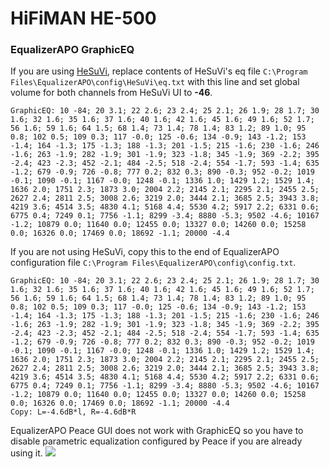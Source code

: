 # HiFiMAN HE-500
### EqualizerAPO GraphicEQ
If you are using [HeSuVi](https://sourceforge.net/projects/hesuvi/), replace contents of HeSuVi's eq file `C:\Program Files\EqualizerAPO\config\HeSuVi\eq.txt` with this line and set global volume for both channels from HeSuVi UI to **-46**.
```
GraphicEQ: 10 -84; 20 3.1; 22 2.6; 23 2.4; 25 2.1; 26 1.9; 28 1.7; 30 1.6; 32 1.6; 35 1.6; 37 1.6; 40 1.6; 42 1.6; 45 1.6; 49 1.6; 52 1.7; 56 1.6; 59 1.6; 64 1.5; 68 1.4; 73 1.4; 78 1.4; 83 1.2; 89 1.0; 95 0.8; 102 0.5; 109 0.3; 117 -0.0; 125 -0.6; 134 -0.9; 143 -1.2; 153 -1.4; 164 -1.3; 175 -1.3; 188 -1.3; 201 -1.5; 215 -1.6; 230 -1.6; 246 -1.6; 263 -1.9; 282 -1.9; 301 -1.9; 323 -1.8; 345 -1.9; 369 -2.2; 395 -2.4; 423 -2.3; 452 -2.1; 484 -2.5; 518 -2.4; 554 -1.7; 593 -1.4; 635 -1.2; 679 -0.9; 726 -0.8; 777 0.2; 832 0.3; 890 -0.3; 952 -0.2; 1019 -0.1; 1090 -0.1; 1167 -0.0; 1248 -0.1; 1336 1.0; 1429 1.2; 1529 1.4; 1636 2.0; 1751 2.3; 1873 3.0; 2004 2.2; 2145 2.1; 2295 2.1; 2455 2.5; 2627 2.4; 2811 2.5; 3008 2.6; 3219 2.0; 3444 2.1; 3685 2.5; 3943 3.8; 4219 3.6; 4514 3.5; 4830 4.1; 5168 4.4; 5530 4.2; 5917 2.2; 6331 0.6; 6775 0.4; 7249 0.1; 7756 -1.1; 8299 -3.4; 8880 -5.3; 9502 -4.6; 10167 -1.2; 10879 0.0; 11640 0.0; 12455 0.0; 13327 0.0; 14260 0.0; 15258 0.0; 16326 0.0; 17469 0.0; 18692 -1.1; 20000 -4.4
```
If you are not using HeSuVi, copy this to the end of EqualizerAPO configuration file `C:\Program Files\EqualizerAPO\config\config.txt`.
```
GraphicEQ: 10 -84; 20 3.1; 22 2.6; 23 2.4; 25 2.1; 26 1.9; 28 1.7; 30 1.6; 32 1.6; 35 1.6; 37 1.6; 40 1.6; 42 1.6; 45 1.6; 49 1.6; 52 1.7; 56 1.6; 59 1.6; 64 1.5; 68 1.4; 73 1.4; 78 1.4; 83 1.2; 89 1.0; 95 0.8; 102 0.5; 109 0.3; 117 -0.0; 125 -0.6; 134 -0.9; 143 -1.2; 153 -1.4; 164 -1.3; 175 -1.3; 188 -1.3; 201 -1.5; 215 -1.6; 230 -1.6; 246 -1.6; 263 -1.9; 282 -1.9; 301 -1.9; 323 -1.8; 345 -1.9; 369 -2.2; 395 -2.4; 423 -2.3; 452 -2.1; 484 -2.5; 518 -2.4; 554 -1.7; 593 -1.4; 635 -1.2; 679 -0.9; 726 -0.8; 777 0.2; 832 0.3; 890 -0.3; 952 -0.2; 1019 -0.1; 1090 -0.1; 1167 -0.0; 1248 -0.1; 1336 1.0; 1429 1.2; 1529 1.4; 1636 2.0; 1751 2.3; 1873 3.0; 2004 2.2; 2145 2.1; 2295 2.1; 2455 2.5; 2627 2.4; 2811 2.5; 3008 2.6; 3219 2.0; 3444 2.1; 3685 2.5; 3943 3.8; 4219 3.6; 4514 3.5; 4830 4.1; 5168 4.4; 5530 4.2; 5917 2.2; 6331 0.6; 6775 0.4; 7249 0.1; 7756 -1.1; 8299 -3.4; 8880 -5.3; 9502 -4.6; 10167 -1.2; 10879 0.0; 11640 0.0; 12455 0.0; 13327 0.0; 14260 0.0; 15258 0.0; 16326 0.0; 17469 0.0; 18692 -1.1; 20000 -4.4
Copy: L=-4.6dB*l, R=-4.6dB*R
```
EqualizerAPO Peace GUI does not work with GraphicEQ so you have to disable parametric equalization configured by Peace if you are already using it.
![](https://raw.githubusercontent.com/jaakkopasanen/AutoEq/master/results/Innerfidelity%202017/innerfidelity/onear/HiFiMAN%20HE-500/HiFiMAN%20HE-500.png)
